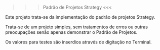 >>> Padrão de Projetos Strategy <<<


Este projeto trata-se da implementação do padrão de projetos Strategy.

Trata-se de um projeto simples, sem tratamentos de erros ou outras preocupações senão apenas demonstrar o Padrão de Projetos.

Os valores para testes são inserdios através de digitação no Terminal.
